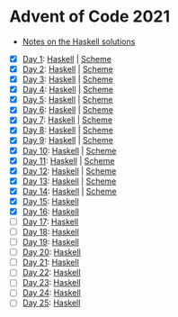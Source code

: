 # Advent of Code 2021

- [Notes on the Haskell solutions](Haskell/README.md)

* [x] [Day 1](https://adventofcode.com/2021/day1):  [Haskell](Haskell/src/Day01.hs) | [Scheme](Scheme/day01.scm)
* [x] [Day 2](https://adventofcode.com/2021/day2):  [Haskell](Haskell/src/Day02.hs) | [Scheme](Scheme/day02.scm)
* [x] [Day 3](https://adventofcode.com/2021/day3):  [Haskell](Haskell/src/Day03.hs) | [Scheme](Scheme/day03.scm)
* [x] [Day 4](https://adventofcode.com/2021/day4):  [Haskell](Haskell/src/Day04.hs) | [Scheme](Scheme/day04.scm)
* [x] [Day 5](https://adventofcode.com/2021/day5):  [Haskell](Haskell/src/Day05.hs) | [Scheme](Scheme/day05.scm)
* [x] [Day 6](https://adventofcode.com/2021/day6):  [Haskell](Haskell/src/Day06.hs) | [Scheme](Scheme/day06.scm)
* [x] [Day 7](https://adventofcode.com/2021/day7):  [Haskell](Haskell/src/Day07.hs) | [Scheme](Scheme/day07.scm)
* [x] [Day 8](https://adventofcode.com/2021/day8):  [Haskell](Haskell/src/Day08.hs) | [Scheme](Scheme/day08.scm)
* [x] [Day 9](https://adventofcode.com/2021/day9):  [Haskell](Haskell/src/Day09.hs) | [Scheme](Scheme/day09.scm)
* [x] [Day 10](https://adventofcode.com/2021/day10): [Haskell](Haskell/src/Day10.hs) | [Scheme](Scheme/day10.scm)
* [x] [Day 11](https://adventofcode.com/2021/day11): [Haskell](Haskell/src/Day11.hs) | [Scheme](Scheme/day11.scm)
* [x] [Day 12](https://adventofcode.com/2021/day12): [Haskell](Haskell/src/Day12.hs) | [Scheme](Scheme/day12.scm)
* [x] [Day 13](https://adventofcode.com/2021/day13): [Haskell](Haskell/src/Day13.hs) | [Scheme](Scheme/day13.scm)
* [x] [Day 14](https://adventofcode.com/2021/day14): [Haskell](Haskell/src/Day14.hs) | [Scheme](Scheme/day14.scm)
* [x] [Day 15](https://adventofcode.com/2021/day15): [Haskell](Haskell/src/Day15.hs)
* [x] [Day 16](https://adventofcode.com/2021/day16): [Haskell](Haskell/src/Day16.hs)
* [ ] [Day 17](https://adventofcode.com/2021/day17): [Haskell](Haskell/src/Day17.hs)
* [ ] [Day 18](https://adventofcode.com/2021/day18): [Haskell](Haskell/src/Day18.hs)
* [ ] [Day 19](https://adventofcode.com/2021/day19): [Haskell](Haskell/src/Day19.hs)
* [ ] [Day 20](https://adventofcode.com/2021/day20): [Haskell](Haskell/src/Day20.hs)
* [ ] [Day 21](https://adventofcode.com/2021/day21): [Haskell](Haskell/src/Day21.hs)
* [ ] [Day 22](https://adventofcode.com/2021/day22): [Haskell](Haskell/src/Day22.hs)
* [ ] [Day 23](https://adventofcode.com/2021/day23): [Haskell](Haskell/src/Day23.hs)
* [ ] [Day 24](https://adventofcode.com/2021/day24): [Haskell](Haskell/src/Day24.hs)
* [ ] [Day 25](https://adventofcode.com/2021/day25): [Haskell](Haskell/src/Day25.hs)
